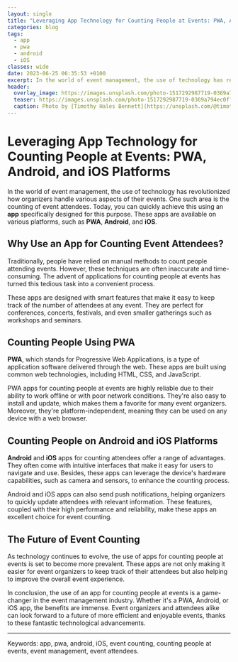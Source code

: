 ```yaml
---
layout: single
title: "Leveraging App Technology for Counting People at Events: PWA, Android, and iOS Platforms"
categories: blog
tags:
  - app
  - pwa
  - android
  - iOS
classes: wide
date: 2023-06-25 06:35:53 +0100
excerpt: In the world of event management, the use of technology has revolutionized how organizers handle various aspects of their events.
header:
  overlay_image: https://images.unsplash.com/photo-1517292987719-0369a794ec0f?crop=entropy&cs=tinysrgb&fit=max&fm=jpg&ixid=M3w0Nzk0ODB8MHwxfHNlYXJjaHwxfHxhcHAlMkMlMjBwd2ElMkMlMjBhbmRyb2lkJTJDJTIwaU9TfGVufDB8MHx8fDE2OTAyNzk2Njl8MA&ixlib=rb-4.0.3&q=80&w=1080
  teaser: https://images.unsplash.com/photo-1517292987719-0369a794ec0f?crop=entropy&cs=tinysrgb&fit=max&fm=jpg&ixid=M3w0Nzk0ODB8MHwxfHNlYXJjaHwxfHxhcHAlMkMlMjBwd2ElMkMlMjBhbmRyb2lkJTJDJTIwaU9TfGVufDB8MHx8fDE2OTAyNzk2Njl8MA&ixlib=rb-4.0.3&q=80&w=400
  caption: Photo by [Timothy Hales Bennett](https://unsplash.com/@timothyhalesbennett?utm_source=peoplecounter&utm_medium=referral) on [Unsplash](https://unsplash.com/?utm_source=peoplecounter&utm_medium=referral)
---
```


# Leveraging App Technology for Counting People at Events: PWA, Android, and iOS Platforms

In the world of event management, the use of technology has revolutionized how organizers handle various aspects of their events. One such area is the counting of event attendees. Today, you can quickly achieve this using an **app** specifically designed for this purpose. These apps are available on various platforms, such as **PWA**, **Android**, and **iOS**.

## Why Use an App for Counting Event Attendees?

Traditionally, people have relied on manual methods to count people attending events. However, these techniques are often inaccurate and time-consuming. The advent of applications for counting people at events has turned this tedious task into a convenient process.

These apps are designed with smart features that make it easy to keep track of the number of attendees at any event. They are perfect for conferences, concerts, festivals, and even smaller gatherings such as workshops and seminars.

## Counting People Using PWA

**PWA**, which stands for Progressive Web Applications, is a type of application software delivered through the web. These apps are built using common web technologies, including HTML, CSS, and JavaScript.

PWA apps for counting people at events are highly reliable due to their ability to work offline or with poor network conditions. They're also easy to install and update, which makes them a favorite for many event organizers. Moreover, they're platform-independent, meaning they can be used on any device with a web browser.

## Counting People on Android and iOS Platforms

**Android** and **iOS** apps for counting attendees offer a range of advantages. They often come with intuitive interfaces that make it easy for users to navigate and use. Besides, these apps can leverage the device's hardware capabilities, such as camera and sensors, to enhance the counting process.

Android and iOS apps can also send push notifications, helping organizers to quickly update attendees with relevant information. These features, coupled with their high performance and reliability, make these apps an excellent choice for event counting.

## The Future of Event Counting

As technology continues to evolve, the use of apps for counting people at events is set to become more prevalent. These apps are not only making it easier for event organizers to keep track of their attendees but also helping to improve the overall event experience.

In conclusion, the use of an app for counting people at events is a game-changer in the event management industry. Whether it's a PWA, Android, or iOS app, the benefits are immense. Event organizers and attendees alike can look forward to a future of more efficient and enjoyable events, thanks to these fantastic technological advancements.

---

Keywords: app, pwa, android, iOS, event counting, counting people at events, event management, event attendees.
